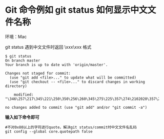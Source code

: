 # Git 命令例如 git status 如何显示中文文件名称

环境：Mac

git status 遇到中文文件时返回 \xxx\xxx 格式
```shell
$ git status
On branch master
Your branch is up to date with 'origin/master'.

Changes not staged for commit:
  (use "git add <file>..." to update what will be committed)
  (use "git checkout -- <file>..." to discard changes in working directory)

    modified:   "\346\257\217\345\221\250\350\256\260\345\275\225\357\274\2102020\357\274\211"

no changes added to commit (use "git add" and/or "git commit -a")
```

**输入如下命令即可**

```shell
#不对0x80以上的字符进行quote，解决git status/commit时中文文件名乱码
git config --global core.quotepath false
```

